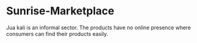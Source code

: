 # Sunrise-Marketplace
Jua kali is an informal sector. The products have no online presence where consumers can find their products easily.
